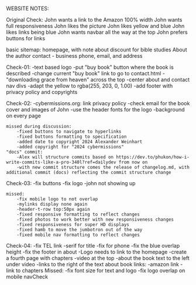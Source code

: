 WEBSITE NOTES:

Original Check:
	John wants a link to the Amazon
	100% width
	John wants full responsiveness
	John likes the picture
	John likes yellow and blue
	John likes links being blue
	John wants navbar all the way at the top
	John prefers buttons for links

basic sitemap:
	homepage, with note about discount for bible studies
	About the author
	contact - business phone, email, and address

Check-01:
	-text based logo
	-put "buy book" button where the book is described
	-change current "buy book" link to go to contact.html
	-"downloading grace from heaven" across the top
	-center about and contact nav divs
	-adapt the yellow to rgba(255, 203, 0, 1.00)
	-add footer with privacy policy and copyrights

Check-02:
	-cybermissions.org: link privacy policy
	-check email for the book cover and images of John
	-use the header fonts for the logo
	-background on every page

	missed during discussion:
		-fixed buttons to navigate to hyperlinks
		-fixed buttons formatting to specification
		-added date to copyright 2024 Alexander Weinhart
		-added copyright for "2024 cybermissions"
	"docs" commit:
		-Alex will structure commits based on https://dev.to/phukon/how-i-write-commits-like-a-pro-340l?ref=dailydev from now on
		-with new commit structure comes the release of changelog.md, with additional commit (docs) reflecting the commit structure change
Check-03:
	-fix buttons
	-fix logo
	-john not showing up

	missed:
		-fix mobile logo to not overlap
		-mylinks display none again
		-header-t-row top:50px again
		-fixed responsive formatting to reflect changes
		-fixed photos to work better with new responsiveness changes
		-fixed responsiveness for super HD displays
		-fixed hamb to move the jumbotron out of the way
		-fixed mobile nav formatting to reflect changes
Check-04:
	-fix TEL link
	-serif for title
	-fix for phone
	-fix the blue overlap height
	-fix the footer in about
	-Logo needs to link to the homepage
	-create a fourth page with chapters
	-video at the top
	-about the book text to the left under video
	-links to the right of the text about book
	links:
		-amazon link
		-link to chapters
	Missed:
		-fix font size for text and logo
		-fix logo overlap on mobile navCheck

	

